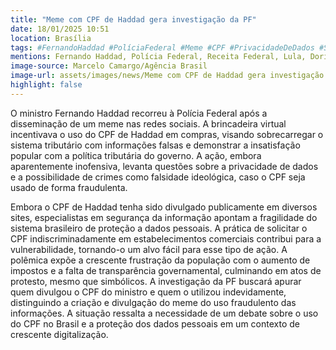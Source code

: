 ```yaml
---
title: "Meme com CPF de Haddad gera investigação da PF"
date: 18/01/2025 10:51
location: Brasília
tags: #FernandoHaddad #PolíciaFederal #Meme #CPF #PrivacidadeDeDados #SegurançaDaInformação #PolíticaTributária #GovernoFederal #FalsidadeIdeológica #DireitoDigital #abc360noticias
mentions: Fernando Haddad, Polícia Federal, Receita Federal, Lula, Doria, LGPD, CPF, Social Security Number.
image-source: Marcelo Camargo/Agência Brasil
image-url: assets/images/news/Meme com CPF de Haddad gera investigação da PF.jpg
highlight: false
---
```


O ministro Fernando Haddad recorreu à Polícia Federal após a disseminação de um meme nas redes sociais.  A brincadeira virtual incentivava o uso do CPF de Haddad em compras, visando sobrecarregar o sistema tributário com informações falsas e demonstrar a insatisfação popular com a política tributária do governo.  A ação, embora aparentemente inofensiva, levanta questões sobre a privacidade de dados e a possibilidade de crimes como falsidade ideológica, caso o CPF seja usado de forma fraudulenta.

Embora o CPF de Haddad tenha sido divulgado publicamente em diversos sites, especialistas em segurança da informação apontam a fragilidade do sistema brasileiro de proteção a dados pessoais. A prática de solicitar o CPF indiscriminadamente em estabelecimentos comerciais contribui para a vulnerabilidade, tornando-o um alvo fácil para esse tipo de ação. A polêmica expõe a crescente frustração da população com o aumento de impostos e a falta de transparência governamental, culminando em atos de protesto, mesmo que simbólicos. A investigação da PF buscará apurar quem divulgou o CPF do ministro e quem o utilizou indevidamente, distinguindo a criação e divulgação do meme do uso fraudulento das informações. A situação ressalta a necessidade de um debate sobre o uso do CPF no Brasil e a proteção dos dados pessoais em um contexto de crescente digitalização.
